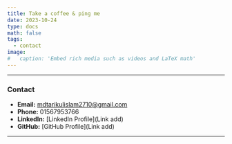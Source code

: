 ```yaml
---
title: Take a coffee & ping me
date: 2023-10-24
type: docs
math: false
tags:
  - contact
image:
#   caption: 'Embed rich media such as videos and LaTeX math'
---
```


---

### **Contact**

- **Email:** mdtarikulislam2710@gmail.com
- **Phone:** 01567953766
- **LinkedIn:** [LinkedIn Profile](Link add)
- **GitHub:** [GitHub Profile](Link add)

---

<!-- ### **Copyright & Disclaimer**

&copy; Md. Tarikul Islam. All rights reserved.
--- -->